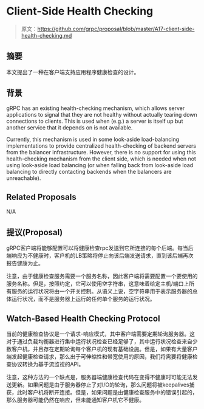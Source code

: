 # Client-Side Health Checking

> 原文：https://github.com/grpc/proposal/blob/master/A17-client-side-health-checking.md

## 摘要

本文提出了一种在客户端支持应用程序健康检查的设计。

## 背景

gRPC has an existing health-checking mechanism, which allows server applications to signal that they are not healthy without actually tearing down connections to clients. This is used when (e.g.) a server is itself up but another service that it depends on is not available.

Currently, this mechanism is used in some look-aside load-balancing implementations to provide centralized health-checking of backend servers from the balancer infrastructure. However, there is no support for using this health-checking mechanism from the client side, which is needed when not using look-aside load balancing (or when falling back from look-aside load balancing to directly contacting backends when the balancers are unreachable).

## Related Proposals

N/A


## 提议(Proposal)

gRPC客户端将能够配置可以将健康检查rpc发送到它所连接的每个后端。每当后端响应为不健康时，客户机的LB策略将停止向该后端发送请求，直到该后端再次报告健康为止。

注意，由于健康检查服务需要一个服务名称，因此客户端将需要配置一个要使用的服务名称。但是，按照约定，它可以使用空字符串，这意味着给定主机/端口上所有服务的运行状况将由一个开关控制。从语义上说，空字符串用于表示服务器的总体运行状况，而不是服务器上运行的任何单个服务的运行状况。

## Watch-Based Health Checking Protocol

当前的健康检查协议是一个请求-响应模式，其中客户端需要定期轮询服务器。这对于通过负载均衡器进行集中运行状况检查已经足够了，其中运行状况检查来自少数客户机，并且存在定期轮询每个客户机的现有基础设施。但是，如果有大量客户端发起健康检查请求，那么出于可伸缩性和带宽使用的原因，我们将需要将健康检查协议转换为基于流监视的API。

注意，这种方法的一个缺点是，服务器端健康检查代码在变得不健康时可能无法发送更新。如果问题是由于服务器停止了对I/O的轮询，那么问题将被keepalives捕获，此时客户机将断开连接。但是，如果问题是由健康检查服务中的错误引起的，那么服务器可能仍然在响应，但未能通知客户机它不健康。


